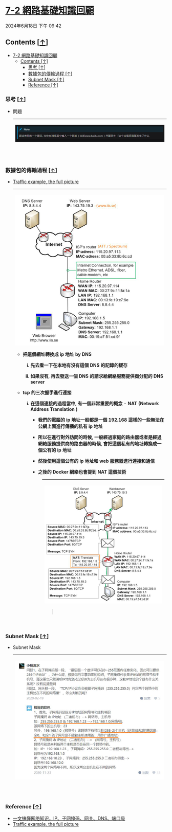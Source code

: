 <!-- This md file is originally converted from onenote -->

# [7-2 網路基礎知識回顧](https://dockertips.readthedocs.io/en/latest/single-host-network/network-basic.html)

2024年6月18日
下午 09:42

## Contents [[↑](#7-2-網路基礎知識回顧)]

- [7-2 網路基礎知識回顧](#7-2-網路基礎知識回顧)
  - [Contents \[↑\]](#contents-)
    - [思考 \[↑\]](#思考-)
    - [數據包的傳輸過程 \[↑\]](#數據包的傳輸過程-)
    - [Subnet Mask \[↑\]](#subnet-mask-)
    - [Reference \[↑\]](#reference-)

### 思考 [[↑](#7-2-網路基礎知識回顧)]

- 問題
  <table>
    <colgroup>
      <col style="width: 100%" />
    </colgroup>
    <thead>
      <tr class="header">
        <th>
          <p><img src="assets/001_7-2_網路基礎知識回顧_000.png" /></p>
          <p> </p>
        </th>
      </tr>
    </thead>
    <tbody>
    </tbody>
  </table>

### 數據包的傳輸過程 [[↑](#7-2-網路基礎知識回顧)]

- [Traffic example, the full picture](https://www.homenethowto.com/advanced-topics/traffic-example-the-full-picture/#google_vignette)
  <table>
    <colgroup>
      <col style="width: 100%" />
    </colgroup>
    <thead>
      <tr class="header">
        <th>
          <p><img src="assets/001_7-2_網路基礎知識回顧_001.png" /></p>
          <ul class="incremental">
            <li>
              <p>把這個網址轉換成 ip 地址 by DNS</p>
              <ol class="incremental" type="i">
                <li>
                  <p>先去看一下在本地有沒有這個 DNS 的記錄的緩存</p>
                </li>
                <li>
                  <p>如果沒有, 再去發送一個 DNS 的請求給網絡服務提供商分配的 DNS server</p>
                </li>
              </ol>
            </li>
            <li>
              <p>tcp 的三次握手進行連接</p>
              <ol class="incremental" type="i">
                <li>
                  <p>在這個連接的過程當中, 有一個非常重要的概念 - <strong>NAT (Network Address Translation )</strong></p>
                  <ul class="incremental">
                    <li>
                      <p>我們的電腦的 ip 地址一般都是一個 192.168 這樣的一些無法在公網上面進行傳播的私有 ip 地址</p>
                    </li>
                    <li>
                      <p>所以在進行對外訪問的時候, 一般經過家庭的路由器或者是經過網絡服務提供商的路由器的時候, 會把這個私有的地址轉換成一個公有的 ip 地址</p>
                    </li>
                    <li>
                      <p>然後使用這個公有的 ip 地址和 web 服務器進行連接和通信</p>
                    </li>
                    <li>
                      <p>之後的 Docker 網絡也會提到 NAT 這個技術</p>
                    </li>
                  </ul>
                </li>
              </ol>
            </li>
          </ul>
          <div style="margin-left: 6em;">
            <table>
              <colgroup>
                <col style="width: 100%" />
              </colgroup>
              <thead>
                <tr class="header">
                  <th>
                    <p><img src="assets/001_7-2_網路基礎知識回顧_002.png" /></p>
                    <blockquote>
                      <p> </p>
                    </blockquote>
                  </th>
                </tr>
              </thead>
              <tbody>
              </tbody>
            </table>
          </div>
        </th>
      </tr>
    </thead>
    <tbody>
    </tbody>
  </table>

### Subnet Mask [[↑](#7-2-網路基礎知識回顧)]

- Subnet Mask
  <table>
    <colgroup>
      <col style="width: 100%" />
    </colgroup>
    <thead>
      <tr class="header">
        <th>
          <p><img src="assets/001_7-2_網路基礎知識回顧_003.png" /></p>
          <p> </p>
        </th>
      </tr>
    </thead>
    <tbody>
    </tbody>
  </table>

### Reference [[↑](#7-2-網路基礎知識回顧)]

- [一文搞懂网络知识，IP、子网掩码、网关、DNS、端口号](https://zhuanlan.zhihu.com/p/65226634)
- [Traffic example, the full picture](https://www.homenethowto.com/advanced-topics/traffic-example-the-full-picture/#google_vignette)
